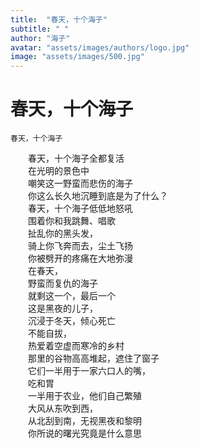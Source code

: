 ```yaml
---
title:  "春天，十个海子"
subtitle: " "
author: "海子"
avatar: "assets/images/authors/logo.jpg"
image: "assets/images/500.jpg"
---
```


# 春天，十个海子
    春天，十个海子      
　　春天，十个海子全都复活     
　　在光明的景色中     
　　嘲笑这一野蛮而悲伤的海子    
　　你这么长久地沉睡到底是为了什么？    
　　春天，十个海子低低地怒吼    
　　围着你和我跳舞、唱歌    
　　扯乱你的黑头发，    
　　骑上你飞奔而去，尘土飞扬    
　　你被劈开的疼痛在大地弥漫    
　　在春天，    
　　野蛮而复仇的海子   
　　就剩这一个，最后一个   
　　这是黑夜的儿子，   
　　沉浸于冬天，倾心死亡   
　　不能自拔，   
　　热爱着空虚而寒冷的乡村    
　　那里的谷物高高堆起，遮住了窗子   
　　它们一半用于一家六口人的嘴，   
　　吃和胃   
　　一半用于农业，他们自己繁殖   
　　大风从东吹到西，   
　　从北刮到南，无视黑夜和黎明   
　　你所说的曙光究竟是什么意思   
